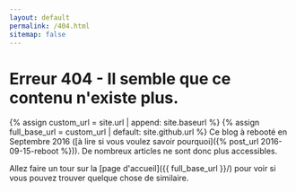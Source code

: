 ```yaml
---
layout: default
permalink: /404.html
sitemap: false
---
```

# Erreur 404 - Il semble que ce contenu n'existe plus.

{% assign custom_url = site.url | append: site.baseurl %}
{% assign full_base_url = custom_url | default: site.github.url %}
Ce blog à rebooté en Septembre 2016 ([à lire si vous voulez savoir pourquoi]({% post_url 2016-09-15-reboot %})). De nombreux articles ne sont donc plus accessibles.

Allez faire un tour sur la [page d'accueil]({{ full_base_url }}/) pour voir si vous pouvez trouver quelque chose de similaire.
